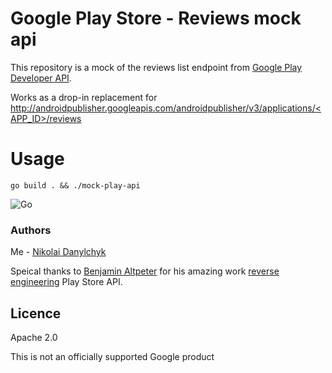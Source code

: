 # Google Play Store - Reviews mock api

This repository is a mock of the reviews list endpoint from [Google Play Developer API](https://developers.google.com/android-publisher/api-ref/rest/v3/reviews/list).

Works as a drop-in replacement for [http://androidpublisher.googleapis.com/androidpublisher/v3/applications/<APP_ID>/reviews](http://androidpublisher.googleapis.com/androidpublisher/v3/applications/<APP_ID>/reviews)

# Usage

```go build . && ./mock-play-api```

![Go](https://img.shields.io/badge/Go-1.23.0-blue.svg)

### Authors

Me - [Nikolai Danylchyk](https://www.linkedin.com/in/nikolai-dan/)

Speical thanks to [Benjamin Altpeter](https://mastodon.social/@baltpeter) for his amazing work [reverse engineering](https://mastodon.social/@baltpeter/108489492199400177) Play Store API.

## Licence

Apache 2.0

This is not an officially supported Google product
